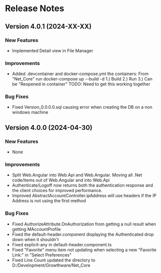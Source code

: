 # Release Notes

## Version 4.0.1 (2024-XX-XX)

### New Features
- Implemented Detail view in File Manager

### Improvements
- Added .devcontainer and docker-compose.yml the containers:
    From "Net_Core" run docker-compose up --build -d
    1.) Build
    2.) Run
    3.) Can be "Reopened in container"
    TODO: Need to get this working together

### Bug Fixes
- Fixed Version_0.0.0.0.sql causing error when creating the DB on a non windows machine

## Version 4.0.0 (2024-04-30)

### New Features
- None

### Improvements
- Split Web.Angular into Web.Api and Web.Angular.  Moving all .Net code/items out of Web.Angular and into Web.Api
- Authenticate/Logoff now returns both the authentication response and the client choices for improved performance.
- Improved AbstractAccountController.ipAddress will use headers if the IP Address is not using the first method

### Bug Fixes
- Fixed AuthorizeAttribute.OnAuthorization from getting a null result when getting MAccountProfile
- Fixed the default-header.component displaying the Authenticated drop down when it shouldn't
- Fixed explicit-any in default-header.component.ts
- Fixed "Favorite" menu item not updating when selecting a new "Favorite Link:" in "Select Preferences"
- Fixed Line Count updated the directory to D:/Development/Growthware/Net_Core
